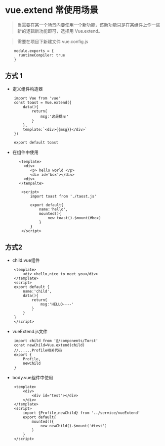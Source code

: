 # vue.extend 常使用场景

> 当需要在某一个场景内要使用一个新功能，该新功能只是在某组件上作一些新的逻辑新功能即可，选择用 Vue.extend。

> 需要在项目下新建文件 vue.config.js

```
    module.exports = {
      runtimeCompiler: true
    }
```


## 方式 1
+ 定义组件构造器

```
    import Vue from 'vue'
    const toast = Vue.extend({
        data(){
            return{
                msg:'这是提示'
            }
        },
        template:`<div>{{msg}}</div>`
    })

    export default toast

```

+ 在组件中使用
    ```
       <template>
         <div>
            <p> hello world </p>
            <div id='box'></div>
         <div>
       </tempalte>
 
        <script>
            import toast from './taost.js'

            export default{
                name:'hello',
                mounted(){
                    new toast().$mount(#box)
                }
            }
        </script>
    ```


## 方式2
+ child.vue组件

```
    <template>
        <div >hello,nice to meet you</div>
    </template>
    <script>
    export default {
        name:'child',
        data(){
            return{
                msg:'HELLO----'
            }
        }
    }
    </script>

```

+ vueExtend.js文件

```
    import child from '@/components/Torst'
    const newChild=Vue.extend(child)
    //......Profile相关代码
    export {
        Profile,
        newChild
    }
```

+ body.vue组件中使用
```
    <template>
        <div>
            <div id="test"></div>
        </div>
    </template>
    <script>
        import {Profile,newChild} from '../service/vueExtend'
        export default{
            mounted(){
                new newChild().$mount('#test')
            }
        }
    </script>
```
